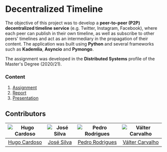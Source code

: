 # Decentralized Timeline

The objective of this project was to develop a **peer-to-peer (P2P) decentralized timeline service** (e.g. Twitter, Instagram, Facebook), where each peer can publish in their own timeline, as well as subscribe to other peers' timelines and act as an intermediary in the propagation of their content. The application was built using **Python** and several frameworks such as **Kademlia**, **Asyncio** and **Pymongo**.

The assignment was developed in the **Distributed Systems** profile of the Master's Degree (2020/21).

### Content

1. [Assignment](assignment.pdf)
2. [Report](report.pdf)
3. [Presentation](presentation.pptx)

## Contributors

![Hugo Cardoso][hugo-pic] | ![José Silva][ze-pic] | ![Pedro Rodrigues][areias-pic] | ![Válter Carvalho][valter-pic]
:---: | :---: | :---: | :---:
[Hugo Cardoso][hugo] | [José Silva][ze] | [Pedro Rodrigues][areias] | [Válter Carvalho][valter]

[areias]: https://github.com/pedrordgs
[areias-pic]: https://github.com/pedrordgs.png?size=120
[hugo]: https://github.com/Abjiri
[hugo-pic]: https://github.com/Abjiri.png?size=120
[valter]: https://github.com/wurzy
[valter-pic]: https://github.com/wurzy.png?size=120
[ze]: https://github.com/PedroSilva9
[ze-pic]: https://github.com/PedroSilva9.png?size=120
